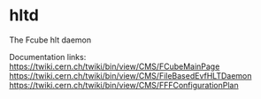 hltd
====

The Fcube hlt daemon

Documentation links:
https://twiki.cern.ch/twiki/bin/view/CMS/FCubeMainPage
https://twiki.cern.ch/twiki/bin/view/CMS/FileBasedEvfHLTDaemon
https://twiki.cern.ch/twiki/bin/view/CMS/FFFConfigurationPlan

